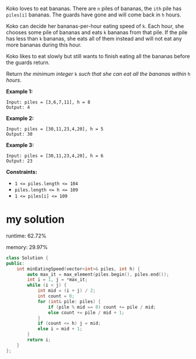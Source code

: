 Koko loves to eat bananas. There are `n` piles of bananas, the `ith` pile has `piles[i]` bananas. The guards have gone and will come back in `h` hours.

Koko can decide her bananas-per-hour eating speed of `k`. Each hour, she chooses some pile of bananas and eats `k` bananas from that pile. If the pile has less than `k` bananas, she eats all of them instead and will not eat any more bananas during this hour.

Koko likes to eat slowly but still wants to finish eating all the bananas before the guards return.

Return *the minimum integer* `k` *such that she can eat all the bananas within* `h` *hours*.

 

**Example 1:**

```
Input: piles = [3,6,7,11], h = 8
Output: 4
```

**Example 2:**

```
Input: piles = [30,11,23,4,20], h = 5
Output: 30
```

**Example 3:**

```
Input: piles = [30,11,23,4,20], h = 6
Output: 23
```

 

**Constraints:**

- `1 <= piles.length <= 104`
- `piles.length <= h <= 109`
- `1 <= piles[i] <= 109`

# my solution

runtime: 62.72%

memory: 29.97%

```C++
class Solution {
public:
    int minEatingSpeed(vector<int>& piles, int h) {
        auto max_it = max_element(piles.begin(), piles.end());
        int i = 1, j = *max_it;
        while (i < j) {
            int mid = (i + j) / 2;
            int count = 0;
            for (int& pile: piles) {
                if (pile % mid == 0) count += pile / mid;
                else count += pile / mid + 1;
            }
            if (count <= h) j = mid;
            else i = mid + 1;
        }
        return i;
    }
};
```

